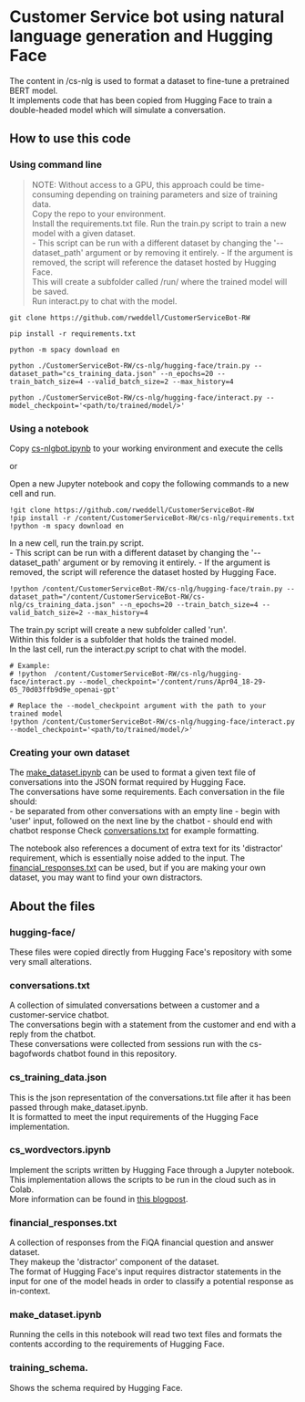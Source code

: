 # Customer Service bot using natural language generation and Hugging Face

The content in /cs-nlg is used to format a dataset to fine-tune a pretrained BERT model.  
It implements code that has been copied from Hugging Face to train a double-headed model which will simulate a conversation.

## How to use this code
### Using command line
>NOTE: Without access to a GPU, this approach could be time-consuming depending on training parameters and size of training data.    
Copy the repo to your environment.  
Install the requirements.txt file. 
Run the train.py script to train a new model with a given dataset.  
    - This script can be run with a different dataset by changing the '--dataset_path' argument or by removing it entirely.
    - If the argument is removed, the script will reference the dataset hosted by Hugging Face.  
This will create a subfolder called /run/ where the trained model will be saved.  
Run interact.py to chat with the model.  
```
git clone https://github.com/rweddell/CustomerServiceBot-RW

pip install -r requirements.txt

python -m spacy download en

python ./CustomerServiceBot-RW/cs-nlg/hugging-face/train.py --dataset_path="cs_training_data.json" --n_epochs=20 --train_batch_size=4 --valid_batch_size=2 --max_history=4

python ./CustomerServiceBot-RW/cs-nlg/hugging-face/interact.py --model_checkpoint='<path/to/trained/model/>'
```

### Using a notebook   
Copy [cs-nlgbot.ipynb](https://github.com/rweddell/CustomerServiceBot-RW/blob/main/cs-nlg/cs-nlgbot.ipynb) to your working environment and execute the cells   
  
or  
  
Open a new Jupyter notebook and copy the following commands to a new cell and run.    
```
!git clone https://github.com/rweddell/CustomerServiceBot-RW  
!pip install -r /content/CustomerServiceBot-RW/cs-nlg/requirements.txt
!python -m spacy download en 
```
In a new cell, run the train.py script.  
    - This script can be run with a different dataset by changing the '--dataset_path' argument or by removing it entirely.
    - If the argument is removed, the script will reference the dataset hosted by Hugging Face.  
```
!python /content/CustomerServiceBot-RW/cs-nlg/hugging-face/train.py --dataset_path="/content/CustomerServiceBot-RW/cs-nlg/cs_training_data.json" --n_epochs=20 --train_batch_size=4 --valid_batch_size=2 --max_history=4  
```
The train.py script will create a new subfolder called 'run'.  
Within this folder is a subfolder that holds the trained model.   
In the last cell, run the interact.py script to chat with the model.  
```
# Example:
# !python  /content/CustomerServiceBot-RW/cs-nlg/hugging-face/interact.py --model_checkpoint='/content/runs/Apr04_18-29-05_70d03ffb9d9e_openai-gpt'

# Replace the --model_checkpoint argument with the path to your trained model
!python /content/CustomerServiceBot-RW/cs-nlg/hugging-face/interact.py --model_checkpoint='<path/to/trained/model/>'  
```  

### Creating your own dataset
The [make_dataset.ipynb](https://github.com/rweddell/CustomerServiceBot-RW/blob/main/cs-nlg/make_dataset.ipynb) can be used to format a given text file of conversations into the JSON format required by Hugging Face.  
The conversations have some requirements. Each conversation in the file should:  
    - be separated from other conversations with an empty line
    - begin with 'user' input, followed on the next line by the chatbot
    - should end with chatbot response 
Check [conversations.txt](https://github.com/rweddell/CustomerServiceBot-RW/blob/main/cs-nlg/conversations.txt) for example formatting.

The notebook also references a document of extra text for its 'distractor' requirement, which is essentially noise added to the input. The [financial_responses.txt](https://github.com/rweddell/CustomerServiceBot-RW/blob/main/cs-nlg/financial_responses.txt) can be used, but if you are making your own dataset, you may want to find your own distractors.

## About the files
### hugging-face/
These files were copied directly from Hugging Face's repository with some very small alterations.  
### conversations.txt
A collection of simulated conversations between a customer and a customer-service chatbot.   
The conversations begin with a statement from the customer and end with a reply from the chatbot.  
These conversations were collected from sessions run with the cs-bagofwords chatbot found in this repository.  
### cs_training_data.json
This is the json representation of the conversations.txt file after it has been passed through make_dataset.ipynb.   
It is formatted to meet the input requirements of the Hugging Face implementation.  
### cs_wordvectors.ipynb
Implement the scripts written by Hugging Face through a Jupyter notebook.  
This implementation allows the scripts to be run in the cloud such as in Colab.   
More information can be found in [this blogpost](https://medium.com/huggingface/how-to-build-a-state-of-the-art-conversational-ai-with-transfer-learning-2d818ac26313).   
### financial_responses.txt
A collection of responses from the FiQA financial question and answer dataset.  
They makeup the 'distractor' component of the dataset.   
The format of Hugging Face's input requires distractor statements in the input for one of the model heads in order to classify a potential response as in-context.   
### make_dataset.ipynb
Running the cells in this notebook will read two text files and formats the contents according to the requirements of Hugging Face.
### training_schema.
Shows the schema required by Hugging Face.
